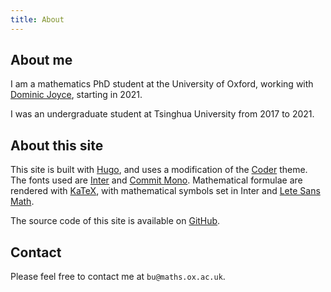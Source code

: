 ```yaml
---
title: About
---
```


## About me

I am a mathematics PhD student at the University of Oxford,
working with [Dominic Joyce](https://people.maths.ox.ac.uk/joyce/),
starting in 2021.

I was an undergraduate student at Tsinghua University
from 2017 to 2021.

## About this site

This site is built with [Hugo](https://gohugo.io/),
and uses a modification of the [Coder](https://github.com/luizdepra/hugo-coder) theme.
The fonts used are [Inter](https://rsms.me/inter/)
and [Commit Mono](https://commitmono.com/).
Mathematical formulae are rendered with
[KaTeX](https://katex.org/),
with mathematical symbols set in Inter and
[Lete Sans Math](https://github.com/abccsss/LeteSansMath).

The source code of this site is available on
[GitHub](https://github.com/chenjing-bu/chenjing-bu.github.io).

## Contact

Please feel free to contact me at
`bu@maths.ox.ac.uk`.
